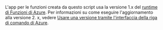 L'app per le funzioni creata da questo script usa la versione 1.x del [runtime di Funzioni di Azure](..\articles\azure-functions\functions-versions.md). Per informazioni su come eseguire l'aggiornamento alla versione 2. x, vedere [Usare una versione tramite l'interfaccia della riga di comando di Azure](../articles/azure-functions/set-runtime-version.md#view-and-update-the-runtime-version-using-azure-cli). 